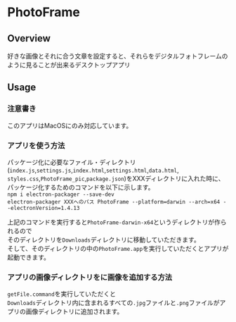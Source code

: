# PhotoFrame

## Overview
好きな画像とそれに合う文章を設定すると、それらをデジタルフォトフレームのように見ることが出来るデスクトップアプリ

## Usage

### 注意書き
このアプリはMacOSにのみ対応しています。

### アプリを使う方法
パッケージ化に必要なファイル・ディレクトリ(`index.js`,`settings.js`,`index.html`,`settings.html`,`data.html`,
`styles.css`,`PhotoFrame_pic`,`package.json`)をXXXディレクトリに入れた時に、パッケージ化するためのコマンドを以下に示します。  
`npm i electron-packager --save-dev`  
`electron-packager XXXへのパス PhotoFrame --platform=darwin --arch=x64 --electronVersion=1.4.13`

上記のコマンドを実行すると`PhotoFrame-darwin-x64`というディレクトリが作られるので  
そのディレクトリを`Downloads`ディレクトリに移動していただきます。  
そして、そのディレクトリの中の`PhotoFrame.app`を実行していただくとアプリが起動できます。

### アプリの画像ディレクトリをに画像を追加する方法
`getFile.command`を実行していただくと  
`Downloads`ディレクトリ内に含まれるすべての`.jpg`ファイルと`.png`ファイルがアプリの画像ディレクトリに追加されます。
